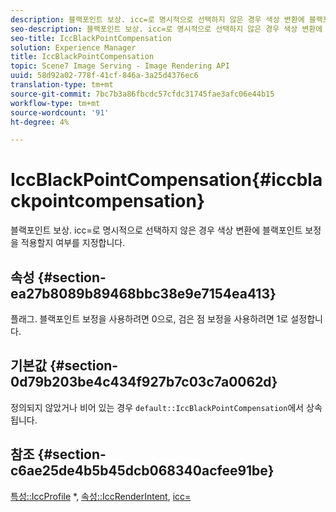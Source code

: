 ```yaml
---
description: 블랙포인트 보상. icc=로 명시적으로 선택하지 않은 경우 색상 변환에 블랙포인트 보정을 적용할지 여부를 지정합니다.
seo-description: 블랙포인트 보상. icc=로 명시적으로 선택하지 않은 경우 색상 변환에 블랙포인트 보정을 적용할지 여부를 지정합니다.
seo-title: IccBlackPointCompensation
solution: Experience Manager
title: IccBlackPointCompensation
topic: Scene7 Image Serving - Image Rendering API
uuid: 58d92a02-778f-41cf-846a-3a25d4376ec6
translation-type: tm+mt
source-git-commit: 7bc7b3a86fbcdc57cfdc31745fae3afc06e44b15
workflow-type: tm+mt
source-wordcount: '91'
ht-degree: 4%

---
```



# IccBlackPointCompensation{#iccblackpointcompensation}

블랙포인트 보상. icc=로 명시적으로 선택하지 않은 경우 색상 변환에 블랙포인트 보정을 적용할지 여부를 지정합니다.

## 속성 {#section-ea27b8089b89468bbc38e9e7154ea413}

플래그. 블랙포인트 보정을 사용하려면 0으로, 검은 점 보정을 사용하려면 1로 설정합니다.

## 기본값 {#section-0d79b203be4c434f927b7c03c7a0062d}

정의되지 않았거나 비어 있는 경우 `default::IccBlackPointCompensation`에서 상속됩니다.

## 참조 {#section-c6ae25de4b5b45dcb068340acfee91be}

[특성::IccProfile](../../../../../is-api/image-catalog/image-serving-api-ref/c-image-catalog-reference/c-attributes-reference/r-iccprofilecmyk.md#reference-db89f9dac33e447cadb359ec1ba27ee0) *,  [속성::IccRenderIntent](../../../../../is-api/image-catalog/image-serving-api-ref/c-image-catalog-reference/c-attributes-reference/r-iccrenderintent.md#reference-012f207f28bd4406a5368d23ed95a51f),  [icc=](../../../../../is-api/http-ref/image-serving-api-ref/c-http-protocol-reference/c-command-reference/r-icc.md#reference-182b5679e21e4df3b4d330535a5a7517)
